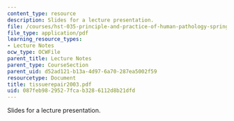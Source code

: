 ```yaml
---
content_type: resource
description: Slides for a lecture presentation.
file: /courses/hst-035-principle-and-practice-of-human-pathology-spring-2003/087feb9829527fcab3286112d8b21dfd_tissuerepair2003.pdf
file_type: application/pdf
learning_resource_types:
- Lecture Notes
ocw_type: OCWFile
parent_title: Lecture Notes
parent_type: CourseSection
parent_uid: d52ad121-b13a-4d97-6a70-287ea5002f59
resourcetype: Document
title: tissuerepair2003.pdf
uid: 087feb98-2952-7fca-b328-6112d8b21dfd
---
```

Slides for a lecture presentation.

